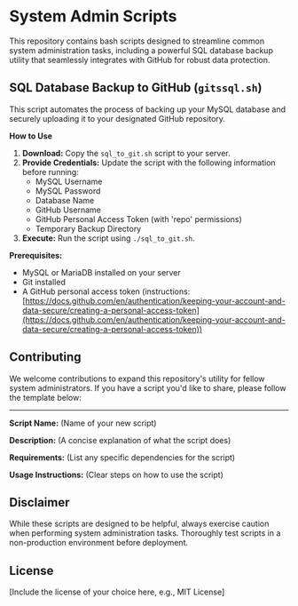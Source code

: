# System Admin Scripts

This repository contains bash scripts designed to streamline common system administration tasks, including a powerful SQL database backup utility that seamlessly integrates with GitHub for robust data protection.

## SQL Database Backup to GitHub (`gitssql.sh`)

This script automates the process of backing up your MySQL database and securely uploading it to your designated GitHub repository. 

**How to Use**

1. **Download:** Copy the `sql_to_git.sh` script to your server.
2. **Provide Credentials:** Update the script with the following information before running:
   * MySQL Username 
   * MySQL Password 
   * Database Name
   * GitHub Username
   * GitHub Personal Access Token (with 'repo' permissions)
   * Temporary Backup Directory 
3. **Execute:** Run the script using `./sql_to_git.sh`.

**Prerequisites:**

* MySQL or MariaDB installed on your server
* Git installed
* A GitHub personal access token (instructions: [https://docs.github.com/en/authentication/keeping-your-account-and-data-secure/creating-a-personal-access-token](https://docs.github.com/en/authentication/keeping-your-account-and-data-secure/creating-a-personal-access-token))

## Contributing 

We welcome contributions to expand this repository's utility for fellow system administrators. If you have a script you'd like to share, please follow the template below:

---

**Script Name:** (Name of your new script)

**Description:** (A concise explanation of what the script does)

**Requirements:** (List any specific dependencies for the script)

**Usage Instructions:** (Clear steps on how to use the script)

## Disclaimer

While these scripts are designed to be helpful, always exercise caution when performing system administration tasks. Thoroughly test scripts in a non-production environment before deployment.

## License

[Include the license of your choice here, e.g., MIT License]
